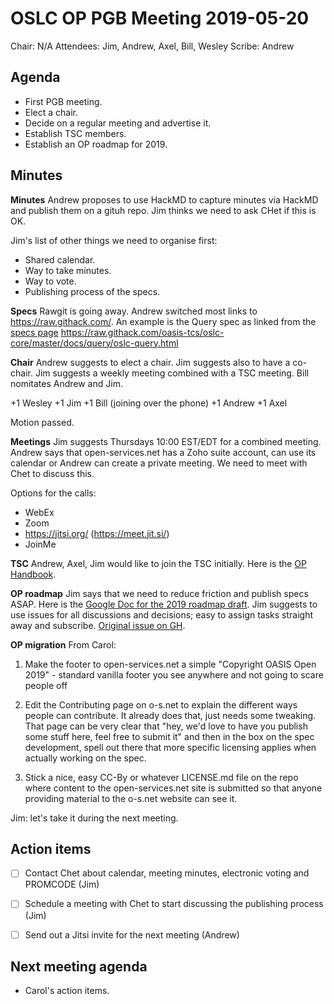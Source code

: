 # OSLC OP PGB Meeting 2019-05-20

Chair: N/A
Attendees: Jim, Andrew, Axel, Bill, Wesley
Scribe: Andrew

## Agenda

* First PGB meeting.
* Elect a chair.
* Decide on a regular meeting and advertise it.
* Establish TSC members.
* Establish an OP roadmap for 2019.

## Minutes

**Minutes** Andrew proposes to use HackMD to capture minutes via HackMD and publish them on a gituh repo. Jim thinks we need to ask CHet if this is OK.

Jim's list of other things we need to organise first:

- Shared calendar.
- Way to take minutes.
- Way to vote.
- Publishing process of the specs.

**Specs** Rawgit is going away. Andrew switched most links to https://raw.githack.com/. An example is the Query spec as linked from the [specs page](https://open-services.net/specifications/) https://raw.githack.com/oasis-tcs/oslc-core/master/docs/query/oslc-query.html

**Chair** Andrew suggests to elect a chair. Jim suggests also to have a co-chair. Jim suggests a weekly meeting combined with a TSC meeting. Bill nomitates Andrew and Jim.

+1 Wesley
+1 Jim
+1 Bill (joining over the phone)
+1 Andrew
+1 Axel

Motion passed.

**Meetings** Jim suggests Thursdays 10:00 EST/EDT for a combined meeting. Andrew says that open-services.net has a Zoho suite account, can use its calendar or Andrew can create a private meeting. We need to meet with Chet to discuss this.

Options for the calls:

- WebEx
- Zoom
- https://jitsi.org/ (https://meet.jit.si/)
- JoinMe

**TSC** Andrew, Axel, Jim would like to join the TSC initially. Here is the [OP Handbook](https://www.oasis-open.org/oasis-open-projects-handbook).

**OP roadmap** Jim says that we need to reduce friction and publish specs ASAP. Here is the [Google Doc for the 2019 roadmap draft](https://docs.google.com/document/d/1PGyFsL5Yy76_dZtdPITtKnX-7TL-1ZvfDvbL1qtetkU/edit?usp=sharing). Jim suggests to use issues for all discussions and decisions; easy to assign tasks straight away and subscribe. [Original issue on GH](https://github.com/oslc-op/oslc-specs/issues/26).

**OP migration** From Carol:

1) Make the footer to open-services.net a simple "Copyright OASIS Open 2019" - standard vanilla footer you see anywhere and not going to scare people off

2) Edit the Contributing page on o-s.net  to explain the different ways people can contribute. It already does that, just needs some tweaking. That page can be very clear that "hey, we'd love to have you publish some stuff here, feel free to submit it" and then in the box on the spec development, spell out there that more specific licensing applies when actually working on the spec.

3) Stick a nice, easy CC-By or whatever LICENSE.md file on the repo where content to the open-services.net site is submitted so that anyone providing material to the o-s.net website can see it.

Jim: let's take it during the next meeting.

## Action items

- [ ] Contact Chet about calendar, meeting minutes, electronic voting and PROMCODE (Jim)

- [ ] Schedule a meeting with Chet to start discussing the publishing process (Jim)

- [ ] Send out a Jitsi invite for the next meeting (Andrew)

## Next meeting agenda

- Carol's action items.